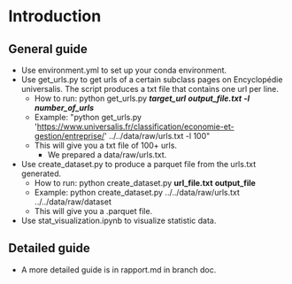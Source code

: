 # Introduction

## General guide

- Use environment.yml to set up your conda environment.
- Use get_urls.py to get urls of a certain subclass pages on Encyclopédie universalis. The script produces a txt file that contains one url per line. 
	- How to run: python get_urls.py ***target_url*** ***output_file.txt*** ***-l number_of_urls***
   	- Example: "python get_urls.py 'https://www.universalis.fr/classification/economie-et-gestion/entreprise/' ../../data/raw/urls.txt -l 100"
	- This will give you a txt file of 100+ urls.
 		- We prepared a data/raw/urls.txt.
- Use create_dataset.py to produce a parquet file from the urls.txt generated.
	- How to run: python create_dataset.py **url_file.txt** **output_file**
	- Example: python create_dataset.py ../../data/raw/urls.txt ../../data/raw/dataset
	- This will give you a .parquet file.
- Use stat_visualization.ipynb to visualize statistic data.
		
## Detailed guide
- A more detailed guide is in rapport.md in branch doc.
  
